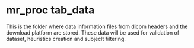 # mr_proc tab_data
This is the folder where data information files from dicom headers and the download platform are stored. These data will be used for validation of dataset, heuristics creation and subjeclt filtering.